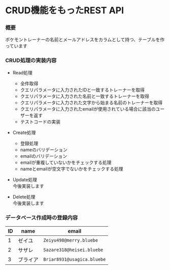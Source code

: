 # CRUD機能をもったREST API

### 概要
ポケモントレーナーの名前とメールアドレスをカラムとして持つ、テーブルを作っています

### CRUD処理の実装内容
- Read処理
    - 全件取得
    - クエリパラメータに入力されたIDと一致するトレーナーを取得
    - クエリパラメータに入力された名前と一致するトレーナーを取得
    - クエリパラメータに入力された文字から始まる名前のトレーナーを取得
    - クエリパラメータに入力されたemailが使用されている場合に該当のユーザーを返す
    - テストコードの実装

- Create処理
    - 登録処理
    - nameのバリデーション
    - emailのバリデーション
     - emailが重複していないかをチェックする処理
     - nameとemailが空文字でないかをチェックする処理

- Update処理  
今後実装します

- Delete処理  
今後実装します

### データベース作成時の登録内容
| ID| name | email |
|-----|-----|-----|
| 1 | ゼイユ | `Zeiyu498@merry.bluebe` |
| 2 | サザレ | `Sazare318@heisei.bluebe` |
| 3 |ブライア | `Briar8931@usagica.bluebe`|
